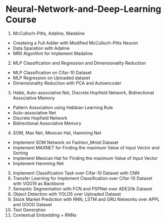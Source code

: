 # Neural-Network-and-Deep-Learning Course

1. McCulloch-Pitts, Adaline, Madaline
  - Createing a Full Adder with Modified McCulloch-Pitts Neuron
  - Data Sparation with Adaline
  - MRII Algorithm for Implement Madaline
2. MLP Classification and Regression and Dimensionality Reduction
  - MLP Classification on Cifar-10 Dataset
  - MLP Regression on Uploaded dataset
  - Dimensionality Reduction with PCA and Autoencoder
3. Hebb, Auto-associative Net, Discrete Hopfield Network, Bidirectional Associative Memory
  - Pattern Association using Hebbian Learning Rule
  - Auto-associative Net
  - Discrete Hopfield Network
  - Bidirectional Associative Memory
4. SOM, Max Net, Mexican Hat, Hamming Net
  - Implement SOM Network on Fashion_Mnist Dataset
  - Implement MAXNET for Finding the maximum Value of Input Vector and Sorting
  - Implement Mexican Hat for Finding the maximum Value of Input Vector
  - Implement Hamming Net
5. Implement Classification Task over Cifar-10 Dataset with CNN
6. Transfer Learning for Implement Classification over Cifar-10 Dataset with VGG19 as Backbone
7. Semantic Segmentation with FCN and PSPNet over ADE20k Dataset
8. Object Detection with YOLO5 over Uploaded Dataset
9. Stock Market Prediction with RNN, LSTM and GRU Networks over APPL and GOOG Dataset
10. Text Generation
11. Contextual Embedding + RNNs
